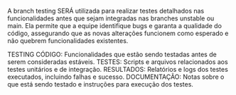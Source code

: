 A branch testing SERÁ utilizada para realizar testes detalhados nas funcionalidades
antes que sejam integradas nas branches unstable ou main. Ela permite que a equipe identifique
bugs e garanta a qualidade do código, assegurando que as novas alterações funcionem como esperado
e não quebrem funcionalidades existentes.

TESTING
CÓDIGO: Funcionalidades que estão sendo testadas antes de serem consideradas estáveis.
TESTES: Scripts e arquivos relacionados aos testes unitários e de integração.
RESULTADOS: Relatórios e logs dos testes executados, incluindo falhas e sucesso.
DOCUMENTAÇÃO: Notas sobre o que está sendo testado e instruções para execução dos testes.

